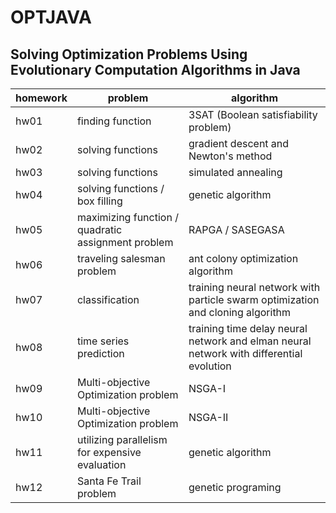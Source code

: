 # OPTJAVA

## Solving Optimization Problems Using Evolutionary Computation Algorithms in Java

homework |  problem | algorithm
-------- | ----------- | --------
hw01 | finding function | 3SAT (Boolean satisfiability problem)
hw02 | solving functions | gradient descent and Newton's method
hw03 | solving functions | simulated annealing
hw04 | solving functions / box filling | genetic algorithm
hw05 | maximizing function / quadratic assignment problem | RAPGA / SASEGASA
hw06 | traveling salesman problem | ant colony optimization algorithm
hw07 | classification | training neural network with particle swarm optimization and cloning algorithm
hw08 | time series prediction | training time delay neural network and elman neural network with differential evolution
hw09 | Multi-objective Optimization problem | NSGA-I
hw10 | Multi-objective Optimization problem | NSGA-II
hw11 | utilizing parallelism for expensive evaluation | genetic algorithm
hw12 | Santa Fe Trail problem | genetic programing
